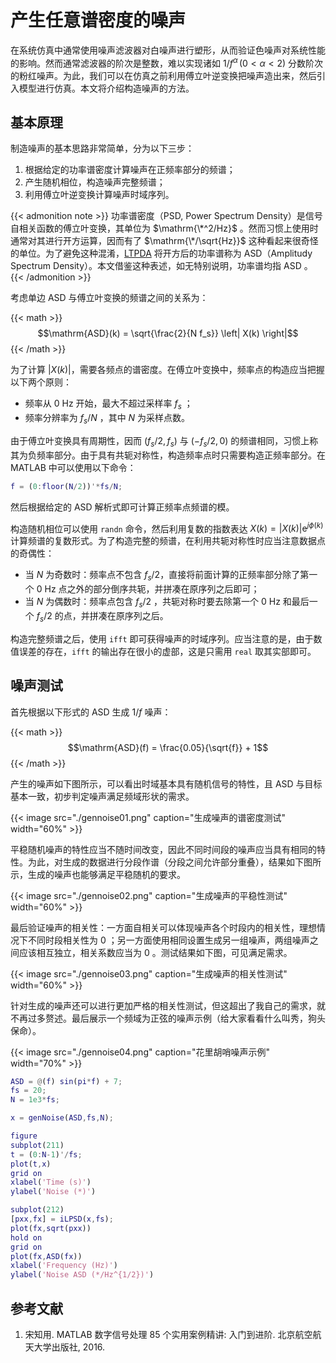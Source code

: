 # 产生任意谱密度的噪声


在系统仿真中通常使用噪声滤波器对白噪声进行塑形，从而验证色噪声对系统性能的影响。然而通常滤波器的阶次是整数，难以实现诸如 $1/f^\alpha \, (0< \alpha <2)$ 分数阶次的粉红噪声。为此，我们可以在仿真之前利用傅立叶逆变换把噪声造出来，然后引入模型进行仿真。本文将介绍构造噪声的方法。

<!--more-->


## 基本原理

制造噪声的基本思路非常简单，分为以下三步：

1.  根据给定的功率谱密度计算噪声在正频率部分的频谱；
2.  产生随机相位，构造噪声完整频谱；
3.  利用傅立叶逆变换计算噪声时域序列。


{{< admonition note >}}
功率谱密度（PSD, Power Spectrum Density）是信号自相关函数的傅立叶变换，其单位为 $\mathrm{\*^2/Hz}$ 。然而习惯上使用时通常对其进行开方运算，因而有了 $\mathrm{\*/\sqrt{Hz}}$ 这种看起来很奇怪的单位。为了避免这种混淆，[LTPDA](https://www.elisascience.org/ltpda/) 将开方后的功率谱称为 ASD（Amplitudy Spectrum Density）。本文借鉴这种表述，如无特别说明，功率谱均指 ASD 。
{{< /admonition >}}


考虑单边 ASD 与傅立叶变换的频谱之间的关系为：

{{< math >}}$$\mathrm{ASD}(k) = \sqrt{\frac{2}{N f_s}} \left| X(k) \right|$${{< /math >}}

为了计算 $\left|X(k)\right|$，需要各频点的谱密度。在傅立叶变换中，频率点的构造应当把握以下两个原则：

- 频率从 0 Hz 开始，最大不超过采样率 $f_s$ ；
- 频率分辨率为 $f_s/N$ ，其中 $N$ 为采样点数。

由于傅立叶变换具有周期性，因而 $(f_s/2,\, f_s)$ 与 $(-f_s/2,\,0)$ 的频谱相同，习惯上称其为负频率部分。由于具有共轭对称性，构造频率点时只需要构造正频率部分。在 MATLAB 中可以使用以下命令：

``` matlab
f = (0:floor(N/2))'*fs/N;
```

然后根据给定的 ASD 解析式即可计算正频率点频谱的模。

构造随机相位可以使用 `randn` 命令，然后利用复数的指数表达 $X(k) = \left|X(k)\right| \mathrm{e}^{j\phi(k)}$ 计算频谱的复数形式。为了构造完整的频谱，在利用共轭对称性时应当注意数据点的奇偶性：

- 当 $N$ 为奇数时：频率点不包含 $f_s/2$，直接将前面计算的正频率部分除了第一个 0 Hz 点之外的部分倒序共轭，并拼凑在原序列之后即可；
- 当 $N$ 为偶数时：频率点包含 $f_s/2$ ，共轭对称时要去除第一个 0 Hz 和最后一个 $f_s/2$ 的点，并拼凑在原序列之后。

构造完整频谱之后，使用 `ifft` 即可获得噪声的时域序列。应当注意的是，由于数值误差的存在，`ifft` 的输出存在很小的虚部，这是只需用 `real` 取其实部即可。

## 噪声测试

首先根据以下形式的 ASD 生成 $1/f$ 噪声：

{{< math >}}$$\mathrm{ASD}(f) = \frac{0.05}{\sqrt{f}} + 1$${{< /math >}}

产生的噪声如下图所示，可以看出时域基本具有随机信号的特性，且 ASD 与目标基本一致，初步判定噪声满足频域形状的需求。

{{< image src="./gennoise01.png" caption="生成噪声的谱密度测试" width="60%" >}}


平稳随机噪声的特性应当不随时间改变，因此不同时间段的噪声应当具有相同的特性。为此，对生成的数据进行分段作谱（分段之间允许部分重叠），结果如下图所示，生成的噪声也能够满足平稳随机的要求。

{{< image src="./gennoise02.png" caption="生成噪声的平稳性测试" width="60%" >}}

最后验证噪声的相关性：一方面自相关可以体现噪声各个时段内的相关性，理想情况下不同时段相关性为
0
；另一方面使用相同设置生成另一组噪声，两组噪声之间应该相互独立，相关系数应当为
0 。测试结果如下图，可见满足需求。

{{< image src="./gennoise03.png" caption="生成噪声的相关性测试" width="60%" >}}

针对生成的噪声还可以进行更加严格的相关性测试，但这超出了我自己的需求，就不再过多赘述。最后展示一个频域为正弦的噪声示例（给大家看看什么叫秀，狗头保命）。

{{< image src="./gennoise04.png" caption="花里胡哨噪声示例" width="70%" >}}

```matlab
ASD = @(f) sin(pi*f) + 7;
fs = 20;
N = 1e3*fs;

x = genNoise(ASD,fs,N);

figure
subplot(211)
t = (0:N-1)'/fs;
plot(t,x)
grid on
xlabel('Time (s)')
ylabel('Noise (*)')

subplot(212)
[pxx,fx] = iLPSD(x,fs);
plot(fx,sqrt(pxx))
hold on
grid on
plot(fx,ASD(fx))
xlabel('Frequency (Hz)')
ylabel('Noise ASD (*/Hz^{1/2})')
```

## 参考文献

1.  宋知用. MATLAB 数字信号处理 85 个实用案例精讲: 入门到进阶. 北京航空航天大学出版社, 2016.

